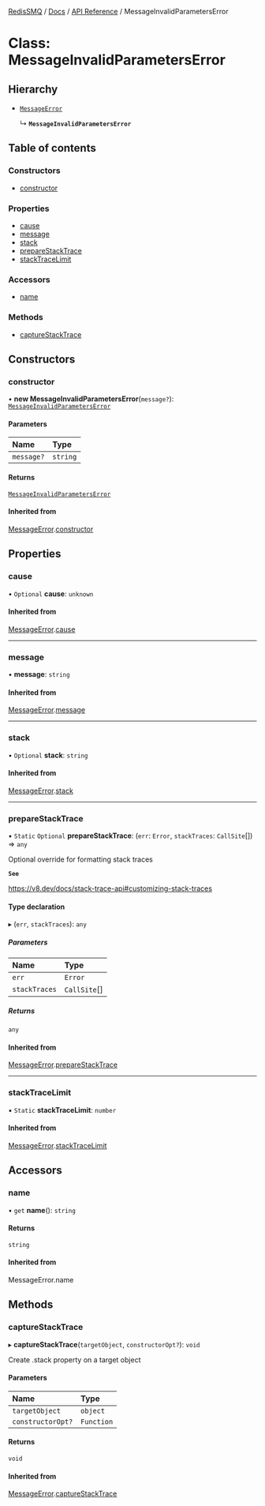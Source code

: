 [RedisSMQ](../../../README.md) / [Docs](../../README.md) / [API Reference](../README.md) / MessageInvalidParametersError

# Class: MessageInvalidParametersError

## Hierarchy

- [`MessageError`](MessageError.md)

  ↳ **`MessageInvalidParametersError`**

## Table of contents

### Constructors

- [constructor](MessageInvalidParametersError.md#constructor)

### Properties

- [cause](MessageInvalidParametersError.md#cause)
- [message](MessageInvalidParametersError.md#message)
- [stack](MessageInvalidParametersError.md#stack)
- [prepareStackTrace](MessageInvalidParametersError.md#preparestacktrace)
- [stackTraceLimit](MessageInvalidParametersError.md#stacktracelimit)

### Accessors

- [name](MessageInvalidParametersError.md#name)

### Methods

- [captureStackTrace](MessageInvalidParametersError.md#capturestacktrace)

## Constructors

### constructor

• **new MessageInvalidParametersError**(`message?`): [`MessageInvalidParametersError`](MessageInvalidParametersError.md)

#### Parameters

| Name | Type |
| :------ | :------ |
| `message?` | `string` |

#### Returns

[`MessageInvalidParametersError`](MessageInvalidParametersError.md)

#### Inherited from

[MessageError](MessageError.md).[constructor](MessageError.md#constructor)

## Properties

### cause

• `Optional` **cause**: `unknown`

#### Inherited from

[MessageError](MessageError.md).[cause](MessageError.md#cause)

___

### message

• **message**: `string`

#### Inherited from

[MessageError](MessageError.md).[message](MessageError.md#message)

___

### stack

• `Optional` **stack**: `string`

#### Inherited from

[MessageError](MessageError.md).[stack](MessageError.md#stack)

___

### prepareStackTrace

▪ `Static` `Optional` **prepareStackTrace**: (`err`: `Error`, `stackTraces`: `CallSite`[]) => `any`

Optional override for formatting stack traces

**`See`**

https://v8.dev/docs/stack-trace-api#customizing-stack-traces

#### Type declaration

▸ (`err`, `stackTraces`): `any`

##### Parameters

| Name | Type |
| :------ | :------ |
| `err` | `Error` |
| `stackTraces` | `CallSite`[] |

##### Returns

`any`

#### Inherited from

[MessageError](MessageError.md).[prepareStackTrace](MessageError.md#preparestacktrace)

___

### stackTraceLimit

▪ `Static` **stackTraceLimit**: `number`

#### Inherited from

[MessageError](MessageError.md).[stackTraceLimit](MessageError.md#stacktracelimit)

## Accessors

### name

• `get` **name**(): `string`

#### Returns

`string`

#### Inherited from

MessageError.name

## Methods

### captureStackTrace

▸ **captureStackTrace**(`targetObject`, `constructorOpt?`): `void`

Create .stack property on a target object

#### Parameters

| Name | Type |
| :------ | :------ |
| `targetObject` | `object` |
| `constructorOpt?` | `Function` |

#### Returns

`void`

#### Inherited from

[MessageError](MessageError.md).[captureStackTrace](MessageError.md#capturestacktrace)
